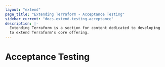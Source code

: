 ```yaml
---
layout: "extend"
page_title: "Extending Terraform - Acceptance Testing"
sidebar_current: "docs-extend-testing-acceptance"
description: |-
  Extending Terraform is a section for content dedicated to developing Plugins
  to extend Terraform's core offering.
---
```


# Acceptance Testing
